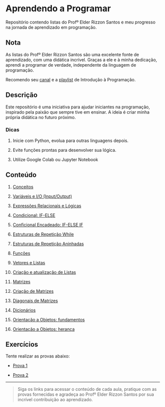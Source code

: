 # Aprendendo a Programar

Repositório contendo listas do Profº Elder Rizzon Santos e meu progresso na jornada de aprendizado em programação. 

## Nota

As listas do Profº Elder Rizzon Santos são uma excelente fonte de aprendizado, com uma didática incrível. Graças a ele e à minha dedicação, aprendi a programar de verdade, independente da linguagem de programação.

Recomendo seu [canal](https://www.youtube.com/@ProfElder) e a [playlist](https://youtube.com/playlist?list=PLgOsridJi6bPQw0GIbJPg4xxMOXLRMZqC&si=h-SrAkSHGLh84mYb) de Introdução à Programação.

## Descrição

Este repositório é uma iniciativa para ajudar iniciantes na programação, inspirado pela paixão que sempre tive em ensinar. A ideia é criar minha própria didática no futuro próximo.

### Dicas

1. Inicie com Python, evolua para outras linguagens depois.

2. Evite funções prontas para desenvolver sua lógica.

3. Utilize Google Colab ou Jupyter Notebook

## Conteúdo

1. [Conceitos](https://github.com/renanss4/learning-to-program/tree/main/aula01)

2. [Variáveis e I/O (Input/Output)](https://github.com/renanss4/learning-to-program/tree/main/aula02)

3. [Expressões Relacionais e Lógicas](https://github.com/renanss4/learning-to-program/tree/main/aula03)

4. [Condicional: IF-ELSE](https://github.com/renanss4/learning-to-program/tree/main/aula04)

5. [Conficional Encadeado: IF-ELSE IF](https://github.com/renanss4/learning-to-program/tree/main/aula05)

6. [Estruturas de Repetição While](https://github.com/renanss4/learning-to-program/tree/main/aula06)

7. [Estruturas de Repetição Aninhadas](https://github.com/renanss4/learning-to-program/tree/main/aula07)

8. [Funções](https://github.com/renanss4/learning-to-program/tree/main/aula08)

9. [Vetores e Listas](https://github.com/renanss4/learning-to-program/tree/main/aula09)

10. [Criação e atualização de Listas](https://github.com/renanss4/learning-to-program/tree/main/aula10)

11. [Matrizes](https://github.com/renanss4/learning-to-program/tree/main/aula11)

12. [Criação de Matrizes](https://github.com/renanss4/learning-to-program/tree/main/aula12)

13. [Diagonais de Matrizes](https://github.com/renanss4/learning-to-program/tree/main/aula13)

14. [Dicionários](https://github.com/renanss4/learning-to-program/tree/main/aula14)

15. [Orientação a Objetos: fundamentos](https://github.com/renanss4/learning-to-program/tree/main/aula15)

16. [Orientação a Objetos: herança](https://github.com/renanss4/learning-to-program/tree/main/aula16)




## Exercícios

Tente realizar as provas abaixo:

- [Prova 1](https://github.com/renanss4/learning-to-program/tree/main/provas/P1)

- [Prova 2](https://github.com/renanss4/learning-to-program/tree/main/provas/P2)

---

> Siga os links para acessar o conteúdo de cada aula, pratique com as provas fornecidas e agradeça ao Profº Elder Rizzon Santos por sua incrível contribuição ao aprendizado.
